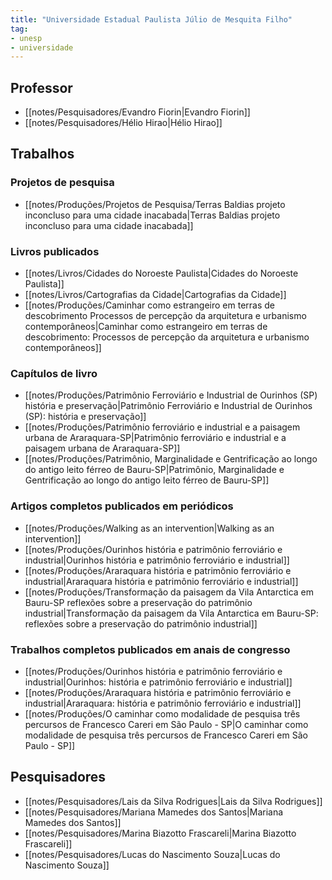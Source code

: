 ```yaml
---
title: "Universidade Estadual Paulista Júlio de Mesquita Filho"
tag:
- unesp
- universidade
---
```


## Professor
- [[notes/Pesquisadores/Evandro Fiorin|Evandro Fiorin]]
- [[notes/Pesquisadores/Hélio Hirao|Hélio Hirao]]

## Trabalhos

### Projetos de pesquisa
- [[notes/Produções/Projetos de Pesquisa/Terras Baldias projeto inconcluso para uma cidade inacabada|Terras Baldias projeto inconcluso para uma cidade inacabada]]

### Livros publicados
- [[notes/Livros/Cidades do Noroeste Paulista|Cidades do Noroeste Paulista]]
- [[notes/Livros/Cartografias da Cidade|Cartografias da Cidade]]
- [[notes/Produções/Caminhar como estrangeiro em terras de descobrimento Processos de percepção da arquitetura e urbanismo contemporâneos|Caminhar como estrangeiro em terras de descobrimento: Processos de percepção da arquitetura e urbanismo contemporâneos]]

### Capítulos de livro
- [[notes/Produções/Patrimônio Ferroviário e Industrial de Ourinhos (SP) história e preservação|Patrimônio Ferroviário e Industrial de Ourinhos (SP): história e preservação]]
- [[notes/Produções/Patrimônio ferroviário e industrial e a paisagem urbana de Araraquara-SP|Patrimônio ferroviário e industrial e a paisagem urbana de Araraquara-SP]]
- [[notes/Produções/Patrimônio, Marginalidade e Gentrificação ao longo do antigo leito férreo de Bauru-SP|Patrimônio, Marginalidade e Gentrificação ao longo do antigo leito férreo de Bauru-SP]]

 ### Artigos completos publicados em periódicos
- [[notes/Produções/Walking as an intervention|Walking as an intervention]]
- [[notes/Produções/Ourinhos história e patrimônio ferroviário e industrial|Ourinhos história e patrimônio ferroviário e industrial]]
- [[notes/Produções/Araraquara história e patrimônio ferroviário e industrial|Araraquara história e patrimônio ferroviário e industrial]]
- [[notes/Produções/Transformação da paisagem da Vila Antarctica em Bauru-SP reflexões sobre a preservação do patrimônio industrial|Transformação da paisagem da Vila Antarctica em Bauru-SP: reflexões sobre a preservação do patrimônio industrial]]

### Trabalhos completos publicados em anais de congresso
- [[notes/Produções/Ourinhos história e patrimônio ferroviário e industrial|Ourinhos: história e patrimônio ferroviário e industrial]]
- [[notes/Produções/Araraquara história e patrimônio ferroviário e industrial|Araraquara: história e patrimônio ferroviário e industrial]]
- [[notes/Produções/O caminhar como modalidade de pesquisa três percursos de Francesco Careri em São Paulo - SP|O caminhar como modalidade de pesquisa três percursos de Francesco Careri em São Paulo - SP]]


## Pesquisadores
- [[notes/Pesquisadores/Lais da Silva Rodrigues|Lais da Silva Rodrigues]]
- [[notes/Pesquisadores/Mariana Mamedes dos Santos|Mariana Mamedes dos Santos]]
- [[notes/Pesquisadores/Marina Biazotto Frascareli|Marina Biazotto Frascareli]]
- [[notes/Pesquisadores/Lucas do Nascimento Souza|Lucas do Nascimento Souza]]